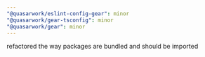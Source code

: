 ```yaml
---
"@quasarwork/eslint-config-gear": minor
"@quasarwork/gear-tsconfig": minor
"@quasarwork/gear": minor
---
```


refactored the way packages are bundled and should be imported
